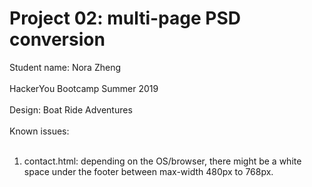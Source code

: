 # Project 02: multi-page PSD conversion
Student name: Nora Zheng 
<br><br>
HackerYou Bootcamp Summer 2019
<br><br>
Design: Boat Ride Adventures
<br><br>
Known issues: 
<br><br>
1. contact.html: depending on the OS/browser, there might be a white space under the footer between max-width 480px to 768px.
